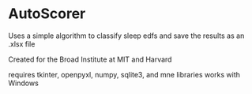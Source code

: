 # AutoScorer
Uses a simple algorithm to classify sleep edfs and save the results as an .xlsx file

Created for the Broad Institute at MIT and Harvard

requires tkinter, openpyxl, numpy, sqlite3, and mne libraries
works with Windows
